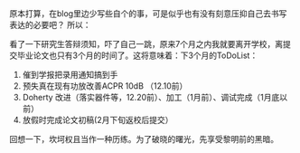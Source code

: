 <html><body><div>原本打算，在blog里边少写些自个的事，可是似乎也有没有刻意压抑自己去书写表达的必要吧？
所以：

看了一下研究生答辩须知，吓了自己一跳，原来7个月之内我就要离开学校，离提交毕业论文也只有3个月的时间了。这将意味着：下3个月的ToDoList：

<ol><li>催到学报把录用通知搞到手</li><li>预失真在现有功放改善ACPR 10dB （12.10前）
</li><li>Doherty 改进（落实器件等，12.20前）、加工（1月前）、调试完成（1月底以前）</li><li>放假时完成论文初稿(2月下旬返校后提交）</li></ol>
回想一下，坎坷权且当作一种历练。为了破晓的曙光，先享受黎明前的黑暗。
</div></body></html>